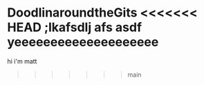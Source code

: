 DoodlinaroundtheGits
<<<<<<< HEAD
;lkafsdlj afs asdf yeeeeeeeeeeeeeeeeeeee
=======
hi i'm matt
>>>>>>> main
